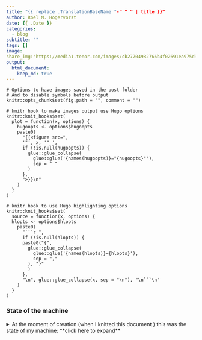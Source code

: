 ```yaml
---
title: "{{ replace .TranslationBaseName "-" " " | title }}"
author: Roel M. Hogervorst
date: {{ .Date }}
categories:
  - blog
subtitle: ""
tags: []
image:
share_img:'https://media1.tenor.com/images/cb27704982766b4f02691ea975d9a259/tenor.gif?itemid=11365139'
output: 
  html_document:
    keep_md: true
---
```


<!-- useful settings for rmarkdown-->

```{r setup, include=FALSE}
# Options to have images saved in the post folder
# And to disable symbols before output
knitr::opts_chunk$set(fig.path = "", comment = "")

# knitr hook to make images output use Hugo options
knitr::knit_hooks$set(
  plot = function(x, options) {
    hugoopts <- options$hugoopts
    paste0(
      "{{<figure src=",
      '"', x, '" ',
      if (!is.null(hugoopts)) {
        glue::glue_collapse(
          glue::glue('{names(hugoopts)}="{hugoopts}"'),
          sep = " "
        )
      },
      ">}}\n"
    )
  }
)

# knitr hook to use Hugo highlighting options
knitr::knit_hooks$set(
  source = function(x, options) {
  hlopts <- options$hlopts
    paste0(
      "```r ",
      if (!is.null(hlopts)) {
      paste0("{",
        glue::glue_collapse(
          glue::glue('{names(hlopts)}={hlopts}'),
          sep = ","
        ), "}"
        )
      },
      "\n", glue::glue_collapse(x, sep = "\n"), "\n```\n"
    )
  }
)
```

<!-- content --> 


<!-- 
[analysis]: After reading this post, the r-user (or outsider) will understand how I got to certain answers and (preferably) agrees with them and is excited to start a similar approach on their dataset.

This is the kind of thing that might end up in data is beautiful (or ugly) on reddit.

Title: contains the main answer or question: Do things get darker in later episodes of..
-->

<!--
    start with problem, how to approach it, and what the answers are? (write last) -->

<!--
{{< columns >}}
This is column 1.
{{< column >}}
This is column 2.
{{< endcolumn >}}
-->

<!-- why this problem? -->

<!--approach -->

<!--packages used and data used -->

<!--step by step through process -->

<!--conclusion  -->

<!-- references -->

### State of the machine
<details>
<summary> At the moment of creation (when I knitted this document ) this was the state of my machine: **click here to expand** </summary>

```{r}
sessioninfo::session_info()
```

</details>



